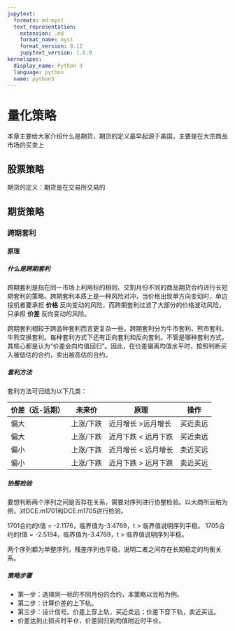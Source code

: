 ```yaml
---
jupytext:
  formats: md:myst
  text_representation:
    extension: .md
    format_name: myst
    format_version: 0.12
    jupytext_version: 1.6.0
kernelspec:
  display_name: Python 3
  language: python
  name: python3
---
```


# 量化策略

本章主要给大家介绍什么是期货，期货的定义最早起源于美国，主要是在大宗商品
市场的买卖上

## 股票策略

期货的定义：期货是在交易所交易的

## 期货策略

### 跨期套利

#### 原理

##### 什么是跨期套利

跨期套利是指在同一市场上利用标的相同、交割月份不同的商品期货合约进行长短期套利的策略。跨期套利本质上是一种风险对冲，当价格出现单方向变动时，单边投机者要承担 **价格** 反向变动的风险，而跨期套利过滤了大部分的价格波动风险，只承担 **价差** 反向变动的风险。

跨期套利相较于跨品种套利而言更复杂一些。跨期套利分为牛市套利、熊市套利、牛熊交换套利。每种套利方式下还有正向套利和反向套利。不管是哪种套利方式，其核心都是认为“价差会向均值回归”。因此，在价差偏离均值水平时，按照判断买入被低估的合约，卖出被高估的合约。

##### 套利方法

套利方法可归结为以下几类：

| 价差（近-远期） | 未来价   | 原理          | 操作   |
|----------|-------|-------------|------|
| 偏大       | 上涨/下跌 | 近月增长 >远月增长  | 买近卖远 |
| 偏大       | 上涨/下跌 | 近月下跌 < 远月下跌 | 买近卖远 |
| 偏小       | 上涨/下跌 | 近月增长 < 远月增长 | 卖近买远 |
| 偏小       | 上涨/下跌 | 近月下跌 > 远月下跌 | 卖近买远 |

##### 协整检验

要想判断两个序列之间是否存在关系，需要对序列进行协整检验。以大商所豆粕为例，对DCE.m1701和DCE.m1705进行检验。

1701合约的t值 = -2.1176，临界值为-3.4769，t > 临界值说明序列平稳。
1705合约的t值 = -2.5194，临界值为-3.4769，t > 临界值说明序列平稳。

两个序列都为单整序列，残差序列也平稳，说明二者之间存在长期稳定的均衡关系。

##### 策略步骤

- 第一步：选择同一标的不同月份的合约，本策略以豆粕为例。
- 第二步：计算价差的上下轨。
- 第三步：设计信号。价差上穿上轨，买近卖远；价差下穿下轨，卖近买远。
- 价差达到止损点时平仓，价差回归到均值附近时平仓。
